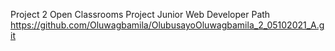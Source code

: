 Project 2
Open Classrooms Project
Junior Web Developer Path
https://github.com/Oluwagbamila/OlubusayoOluwagbamila_2_05102021_A.git
